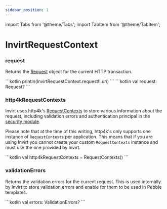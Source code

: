 ```yaml
---
sidebar_position: 1
---
```


import Tabs from '@theme/Tabs';
import TabItem from '@theme/TabItem';

# InvirtRequestContext

### request

Returns the [Request](https://www.http4k.org/api/org.http4k.core/-request/index.html) object for
the current HTTP transaction.

<Tabs>
  <TabItem value="example" label="Example" default>
    ```kotlin
    println(InvirtRequestContext.request!!.uri)
    ```
  </TabItem>
  <TabItem value="declaration" label="Declaration">
    ```kotlin
    val request: Request?
    ```
  </TabItem>
</Tabs>

### http4kRequestContexts

Invirt uses http4k's [RequestContexts](https://www.http4k.org/guide/howto/attach_context_to_a_request/) to
store various information about the request, including validation errors and authentication principal
in the [security module](/docs/framework/security/overview).

Please note that at the time of this writing, http4k's only supports one instance of `RequestContexts`
per application. This means that if you are using Invirt you cannot create your custom `RequestContexts` instance
and must use the one provided by Invirt.

<Tabs>
  <TabItem value="declaration" label="Declaration" default>
    ```kotlin
    val http4kRequestContexts = RequestContexts()
    ```
  </TabItem>
</Tabs>

### validationErrors

Returns the validation errors for the current request. This is used internally by Invirt
to store validation errors and enable for them to be used in Pebble templates.

<Tabs>
    <TabItem value="declaration" label="Declaration" default>
    ```kotlin
    val errors: ValidationErrors?
    ```
    </TabItem>
</Tabs>
